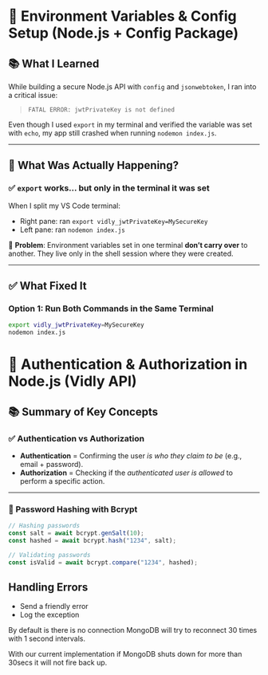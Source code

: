 # 🔐 Environment Variables & Config Setup (Node.js + Config Package)

## 📚 What I Learned

While building a secure Node.js API with `config` and `jsonwebtoken`, I ran into a critical issue:

> `FATAL ERROR: jwtPrivateKey is not defined`

Even though I used `export` in my terminal and verified the variable was set with `echo`, my app still crashed when running `nodemon index.js`.

---

## 🧠 What Was Actually Happening?

### ✅ `export` works... but **only in the terminal it was set**

When I split my VS Code terminal:

- Right pane: ran `export vidly_jwtPrivateKey=MySecureKey`
- Left pane: ran `nodemon index.js`

🛑 **Problem**: Environment variables set in one terminal **don’t carry over** to another. They live only in the shell session where they were created.

---

## ✅ What Fixed It

### Option 1: Run Both Commands in the Same Terminal

```bash
export vidly_jwtPrivateKey=MySecureKey
nodemon index.js
```

# 🔐 Authentication & Authorization in Node.js (Vidly API)

## 📚 Summary of Key Concepts

### ✅ Authentication vs Authorization

- **Authentication** = Confirming the user _is who they claim to be_ (e.g., email + password).
- **Authorization** = Checking if the _authenticated user is allowed_ to perform a specific action.

---

### 🔐 Password Hashing with Bcrypt

```js
// Hashing passwords
const salt = await bcrypt.genSalt(10);
const hashed = await bcrypt.hash("1234", salt);

// Validating passwords
const isValid = await bcrypt.compare("1234", hashed);
```

## Handling Errors

- Send a friendly error
- Log the exception

By default is there is no connection MongoDB will try to reconnect 30 times with 1 second intervals.

With our current implementation if MongoDB shuts down for more than 30secs it will not fire back up.
